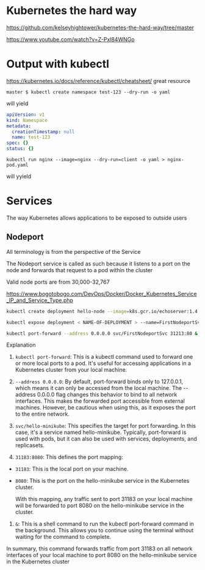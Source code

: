 # Kubernetes the hard way

https://github.com/kelseyhightower/kubernetes-the-hard-way/tree/master 

https://www.youtube.com/watch?v=Z-Pxl84WNGo 

# Output with kubectl

https://kubernetes.io/docs/reference/kubectl/cheatsheet/ great resource

`master $ kubectl create namespace test-123 --dry-run -o yaml`

will yield

```yaml
apiVersion: v1
kind: Namespace
metadata:
  creationTimestamp: null
  name: test-123
spec: {}
status: {}

```

`kubectl run nginx --image=nginx --dry-run=client -o yaml > nginx-pod.yaml`

will yyield

# Services

The way Kubernetes allows applications to be exposed to outside users

## Nodeport

All terminology is from the perspective of the Service

The Nodeport service is called as such because it listens to a port on the node and forwards that request to a pod within the cluster

Valid node ports are from 30,000-32,767

https://www.bogotobogo.com/DevOps/Docker/Docker_Kubernetes_Service_IP_and_Service_Type.php

```bash
kubectl create deployment hello-node --image=k8s.gcr.io/echoserver:1.4

kubectl expose deployment < NAME-OF-DEPLOYMENT > --name=FirstNodeportSvc --port=80 --target-port=8080 --type=NodePort

kubectl port-forward --address 0.0.0.0 svc/FirstNodeportSvc 31213:80 &
```

Explanation

1. `kubectl port-forward`: This is a kubectl command used to forward one or more local ports to a pod. It's useful for accessing applications in a Kubernetes cluster from your local machine.

1. `--address 0.0.0.0`: By default, port-forward binds only to 127.0.0.1, which means it can only be accessed from the local machine. The --address 0.0.0.0 flag changes this behavior to bind to all network interfaces. This makes the forwarded port accessible from external machines. However, be cautious when using this, as it exposes the port to the entire network.

1. `svc/hello-minikube`: This specifies the target for port forwarding. In this case, it's a service named hello-minikube. Typically, port-forward is used with pods, but it can also be used with services, deployments, and replicasets.

1. `31183:8080`: This defines the port mapping:

* `31183`: This is the local port on your machine.
* `8080`: This is the port on the hello-minikube service in the Kubernetes cluster.

    With this mapping, any traffic sent to port 31183 on your local machine will be forwarded to port 8080 on the hello-minikube service in the cluster.

1. `&`: This is a shell command to run the kubectl port-forward command in the background. This allows you to continue using the terminal without waiting for the command to complete.

In summary, this command forwards traffic from port 31183 on all network interfaces of your local machine to port 8080 on the hello-minikube service in the Kubernetes cluster
